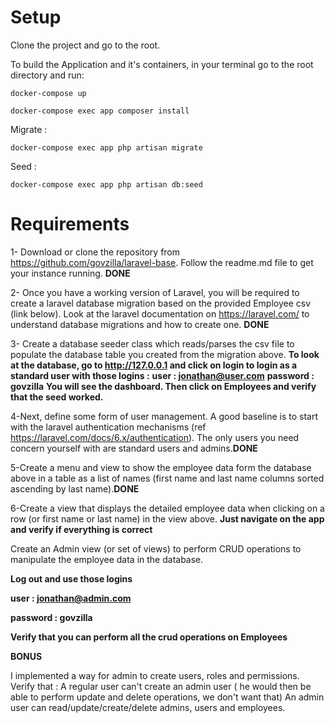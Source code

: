 Setup
=======

Clone the project and go to the root.

To build the Application and it's containers, in your terminal go to the root directory and run:

`docker-compose up`

`docker-compose exec app composer install`

Migrate :

`docker-compose exec app php artisan migrate`

Seed :

`docker-compose exec app php artisan db:seed`

Requirements
=======

1- Download or clone the repository from https://github.com/govzilla/laravel-base. Follow the readme.md file to get your instance running. **DONE**

2- Once you have a working version of Laravel, you will be required to create a laravel database migration based on the provided Employee csv (link below).  Look at the laravel documentation on https://laravel.com/ to understand database migrations and how to create one. **DONE**

3- Create a database seeder class which reads/parses the csv file to populate the database table you created from the migration above.
**To look at the database, go to http://127.0.0.1 and click on login to login as a standard user with those logins :**
**user : jonathan@user.com**
**password : govzilla**
**You will see the dashboard. Then click on Employees and verify that the seed worked.**

4-Next, define some form of user management. A good baseline is to start with the laravel authentication mechanisms (ref https://laravel.com/docs/6.x/authentication).  The only users you need concern yourself with are standard users and admins.**DONE**

5-Create a menu and view to show the employee data form the database above in a table as a list of names (first name and last name columns sorted ascending by last name).**DONE**

6-Create a view that displays the detailed employee data when clicking on a row (or first name or last name) in the view above.
**Just navigate on the app and verify if everything is correct**

Create an  Admin view (or set of views) to perform CRUD operations to manipulate the employee data in the database.

**Log out and use those logins**

**user : jonathan@admin.com**

**password : govzilla**

**Verify that you can perform all the crud operations on Employees**


**BONUS**

I implemented a way for admin to create users, roles and permissions. Verify that :
A regular user can't create an admin user ( he would then be able to perform update and delete operations, we don't want that)
An admin user can read/update/create/delete admins, users and employees.

